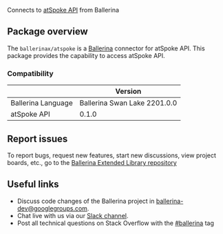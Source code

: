 Connects to [atSpoke API](https://askspoke.com/api/reference) from Ballerina

## Package overview
The `ballerinax/atspoke` is a [Ballerina](https://ballerina.io/) connector for atSpoke API.
This package provides the capability to access atSpoke API.

### Compatibility
|                               | Version                         |
|-------------------------------|---------------------------------|
| Ballerina Language            | Ballerina Swan Lake 2201.0.0      | 
| atSpoke API                   | 0.1.0                           |

## Report issues
To report bugs, request new features, start new discussions, view project boards, etc., go to the [Ballerina Extended Library repository](https://github.com/ballerina-platform/ballerina-extended-library)

## Useful links
- Discuss code changes of the Ballerina project in [ballerina-dev@googlegroups.com](mailto:ballerina-dev@googlegroups.com).
- Chat live with us via our [Slack channel](https://ballerina.io/community/slack/).
- Post all technical questions on Stack Overflow with the [#ballerina](https://stackoverflow.com/questions/tagged/ballerina) tag
